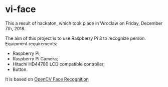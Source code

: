 # vi-face

This a result of hackaton, which took place in Wroclaw on Friday, December 7th, 2018. 

The aim of this project is to use Raspberry Pi 3 to recognize person. Equipment requirements:
- Raspberry Pi;
- Raspberry Pi Camera;
- Hitachi HD44780 LCD compatible controller;
- Button.

It is based on [OpenCV Face Recognition](https://www.pyimagesearch.com/2018/09/24/opencv-face-recognition/) 
 